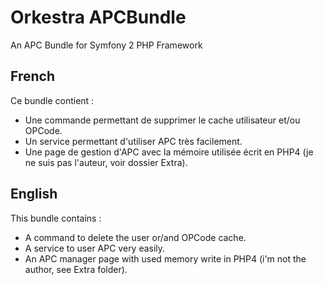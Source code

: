 Orkestra APCBundle
==================

An APC Bundle for Symfony 2 PHP Framework

## French
Ce bundle contient :
* Une commande permettant de supprimer le cache utilisateur et/ou OPCode.
* Un service permettant d'utiliser APC très facilement.
* Une page de gestion d'APC avec la mémoire utilisée écrit en PHP4 (je ne suis pas l'auteur, voir dossier Extra).

## English
This bundle contains :
* A command to delete the user or/and OPCode cache.
* A service to user APC very easily.
* An APC manager page with used memory write in PHP4 (i'm not the author, see Extra folder).
